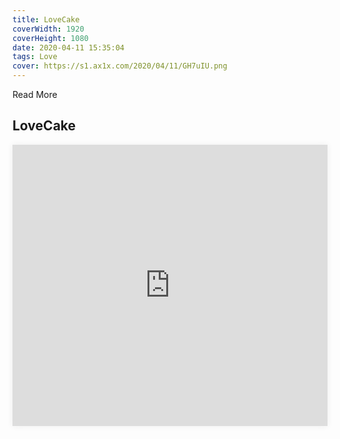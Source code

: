 ```yaml
---
title: LoveCake
coverWidth: 1920
coverHeight: 1080
date: 2020-04-11 15:35:04
tags: Love
cover: https://s1.ax1x.com/2020/04/11/GH7uIU.png
---
```


Read More
<!-- more -->

## LoveCake

<iframe style="width:100%;height:450px;box-shadow:0px 0px 10px #eee" src="https://mofang.qq.com/iframe?modelId=10191&embed=1" frameborder="0" allowvr allowfullscreen mozallowfullscreen webkitallowfullscreen></iframe>